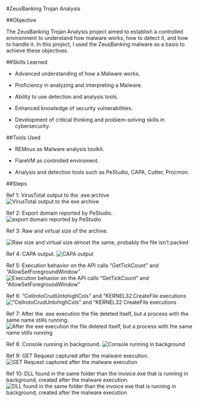#ZeusBanking Trojan Analysis

##Objective

The ZeusBanking Trojan Analysis project aimed to establish a controlled environment to understand how malware works, how to detect it, and how to handle it. In this project, I used the ZeusBanking malware as a basis to achieve these objectives.

##Skills Learned

- Advanced understanding of how a Malware works.

- Proficiency in analyzing and interpreting a Malware.

- Ability to use detection and analysis tools.

- Enhanced knowledge of security vulnerabilities.

- Development of critical thinking and problem-solving skills in cybersecurity.

##Tools Used

- REMnux as Malware analysis toolkit.

- FlareVM as controlled enviroment.

- Analysis and detection tools such as PeStudio, CAPA, Cutter, Procmon.

##Steps

Ref 1: VirusTotal output to the .exe archive
![VirusTotal output to the  exe archive](https://github.com/user-attachments/assets/3f26ef0b-d898-44ed-ba83-70728c7151cf)

Ref 2: Export domain reported by PeStudio.
![export domain reported by PeStudio](https://github.com/user-attachments/assets/5166fd1d-f53e-4853-a748-6f49b70fa2ed)

Ref 3: Raw and virtual size of the archive.

![Raw size and virtual size almost the same, probably the file isn’t packed](https://github.com/user-attachments/assets/ac8469b1-0f63-41aa-9b42-0b586aba4c84)

Ref 4: CAPA output.
![CAPA output](https://github.com/user-attachments/assets/80725249-a537-46dd-8ab2-1997f24f76d4)

Ref 5: Execution behavior on the API calls “GetTickCount” and “AllowSetForegroundWindow”.
![Execution behavior on the API calls “GetTickCount” and “AllowSetForegroundWindow”](https://github.com/user-attachments/assets/7783e9ac-f03f-4c9d-8f13-d443993b81d5)

Ref 6: “CellrotoCrudUntohighCols” and “KERNEL32.CreateFile executions
![“CellrotoCrudUntohighCols” and “KERNEL32 CreateFile executions](https://github.com/user-attachments/assets/bcddf630-01a9-4b7a-997f-53b8e3719ad3)

Ref 7: After the .exe execution the file deleted itself, but a process with the same name stills running.
![After the  exe execution the file deleted itself, but a process with the same name stills running](https://github.com/user-attachments/assets/1340db04-1c1e-4284-af05-2cb2734d4e61)

Ref 8: Console running in background.
![Console running in background](https://github.com/user-attachments/assets/6c0162b4-281d-4f38-b05d-a39fc7112d71)

Ref 9: GET Request captured after the malware execution.
![GET Request captured after the malware execution](https://github.com/user-attachments/assets/823caeb4-7b63-41a9-95f4-00414fada462)

Ref 10: DLL found in the same folder than the invoice.exe that is running in background, created after the malware execution.
![DLL found in the same folder than the invoice exe that is running in background, created after the malware execution](https://github.com/user-attachments/assets/abdea71d-2e0a-4b2a-9b6c-b0ad22d1ac2b)
